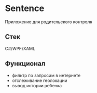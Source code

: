 # Sentence

Приложение для родительского контроля

## Стек
C#/WPF/XAML

## Функционал
- фильтр по запросам в интернете
- отслеживание геолокации
- вывод истории ребенка
